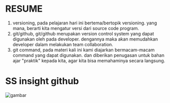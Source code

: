 # RESUME 
 1. versioning, pada pelajaran hari ini bertema/bertopik versioning. yang mana, berarti kita mengatur versi dari source code program.
 2. git/github, git/github merupakan version control system yang dapat digunakan oleh pada developer. dengannya maka akan memudahkan developer dalam melakukan team collaboration.
 3. git command, pada materi kali ini kami diajarkan bermacam-macam command yang dapat digunakan. dan diberikan penugasan untuk bahan ajar "praktik" kepada kita, agar kita bisa memahaminya secara langsung.
# SS insight github
![gambar](https://github.com/riioaditya/belajar-git/blob/master/2022-02-16.png?raw=true)